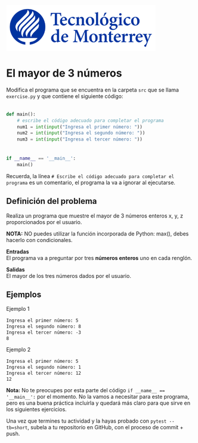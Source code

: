 
![Tec de Monterrey](../../images/logotecmty.png)
# El mayor de 3 números

Modifica el programa que se encuentra en la carpeta `src` que se llama
`exercise.py` y que contiene el siguiente código:

```python

def main():
    # escribe el código adecuado para completar el programa
    num1 = int(input("Ingresa el primer número: "))
    num2 = int(input("Ingresa el segundo número: "))
    num3 = int(input("Ingresa el tercer número: "))


if __name__ == '__main__':
    main()
```

Recuerda, la línea `# Escribe el código adecuado para completar el programa` es un comentario, el programa la va a ignorar al ejecutarse.

## Definición del problema  

Realiza un programa que muestre el mayor de 3 números enteros x, y, z proporcionados por el usuario.

**NOTA:** NO puedes utilizar la función incorporada de Python: max(), debes hacerlo con condicionales.

**Entradas**  
El programa va a preguntar por tres **números enteros** uno en cada renglón.

**Salidas**  
El mayor de los tres números dados por el usuario.
 
## Ejemplos  

Ejemplo 1    

```plaintext
Ingresa el primer número: 5
Ingresa el segundo número: 8
Ingresa el tercer número: -3
8
```
Ejemplo 2

```plaintext
Ingresa el primer número: 5
Ingresa el segundo número: 1
Ingresa el tercer número: 12
12
```
**Nota:** No te preocupes por esta parte del código
`if __name__ == '__main__':` por el momento. No la vamos a necesitar para
este programa, pero es una buena práctica incluirla y quedará más
claro para que sirve en los siguientes ejercicios.

Una vez que termines tu actividad y la hayas probado con `pytest --tb=short`,
subela a tu repositorio en GitHub, con el proceso de commit + push.